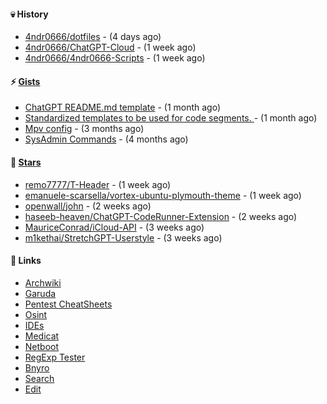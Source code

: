 #### 💀 History

- [4ndr0666/dotfiles](https://github.com/4ndr0666/dotfiles) - (4 days ago)
- [4ndr0666/ChatGPT-Cloud](https://github.com/4ndr0666/ChatGPT-Cloud) - (1 week ago)
- [4ndr0666/4ndr0666-Scripts](https://github.com/4ndr0666/4ndr0666-Scripts) - (1 week ago)

#### ⚡ [Gists](https://gist.github.com/4ndr0666)

- [ChatGPT README.md template](https://gist.github.com/4544fdae1dfd8d364821db23bd63dd7f) - (1 month ago)
- [Standardized templates to be used for code segments. ](https://gist.github.com/814e30f80382ca7e6932133278642180) - (1 month ago)
- [Mpv config](https://gist.github.com/3b374e66eeb82b8d049b9fb70c5f2b16) - (3 months ago)
- [SysAdmin Commands](https://gist.github.com/cc2c3e025404fd8c30ffa4bbdf21b26f) - (4 months ago)

#### 🌟 [Stars](https://github.com/4ndr0666?tab=stars)

- [remo7777/T-Header](https://github.com/remo7777/T-Header) - (1 week ago)
- [emanuele-scarsella/vortex-ubuntu-plymouth-theme](https://github.com/emanuele-scarsella/vortex-ubuntu-plymouth-theme) - (1 week ago)
- [openwall/john](https://github.com/openwall/john) - (2 weeks ago)
- [haseeb-heaven/ChatGPT-CodeRunner-Extension](https://github.com/haseeb-heaven/ChatGPT-CodeRunner-Extension) - (2 weeks ago)
- [MauriceConrad/iCloud-API](https://github.com/MauriceConrad/iCloud-API) - (3 weeks ago)
- [m1kethai/StretchGPT-Userstyle](https://github.com/m1kethai/StretchGPT-Userstyle) - (3 weeks ago)

#### 📌 Links

- [Archwiki](https://wiki.archlinux.org/index.php?title=Special:Search&search)
- [Garuda](https://start.garudalinux.org)
- [Pentest CheatSheets](https://github.com/coreb1t/awesome-pentest-cheat-sheets)
- [Osint](https://github.com/cipher387/osint_stuff_tool_collection)
- [IDEs](https://github.com/styfle/awesome-online-ide)
- [Medicat](https://github.com/mon5termatt/medicat_installer)
- [Netboot](https://github.com/4ndr0666/netboot.xyz-custom)
- [RegExp Tester](https://iblogbox.com/devtools/regexp)
- [Bnyro](https://me.chatoyer.de/search/)
- [Search](https://github.com/edoardottt/awesome-hacker-search-engines)
- [Edit](https://github.com/4ndr0666/4ndr0666/blob/master/templates/README.md.tpl)


